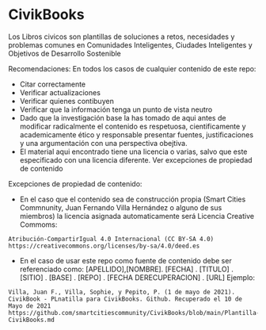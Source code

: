 # CivikBooks
Los Libros civicos son plantillas de soluciones a retos, necesidades y problemas comunes en Comunidades Inteligentes, Ciudades Inteligentes y Objetivos de Desarrollo Sostenible

Recomendaciones:
En todos los casos de cualquier contenido de este repo:
- Citar correctamente
- Verificar actualizaciones
- Verificar quienes contibuyen
- Verificar que la información tenga un punto de vista neutro
- Dado que la investigación base la has tomado de aqui antes de modificar radicalmente el contenido es respetuosa, cientificamente y academicamente ético y responsable presentar fuentes, justificaciones y una argumentación con una perspectiva obejtiva.
- El material aqui encontrado tiene una licencia o varias, salvo que este especificado con una licencia diferente. Ver excepciones de propiedad de contenido

Excepciones de propiedad de contenido:
- En el caso que el contenido sea de construcción propia (Smart Cities Commnunity, Juan Fernando Villa Hernández o alguno de sus miembros) la licencia asignada automaticamente será Licencia Creative Commoms: 
```
Atribución-CompartirIgual 4.0 Internacional (CC BY-SA 4.0) https://creativecommons.org/licenses/by-sa/4.0/deed.es
```
- En el caso de usar este repo como fuente de contenido debe ser referenciado como: 
[APELLIDO],[NOMBRE]. [FECHA] . [TITULO] . [SITIO] . [BASE] . [REPO] . [FECHA DERECUPERACION] . [URL]
Ejemplo:
```
Villa, Juan F., Villa, Sophie, y Pepito, P. (1 de mayo de 2021). CivikBook - PLnatilla para CivikBooks. Github. Recuperado el 10 de Mayo de 2021 https://github.com/smartcitiescommunity/CivikBooks/blob/main/Plantilla-CivikBooks.md
```

